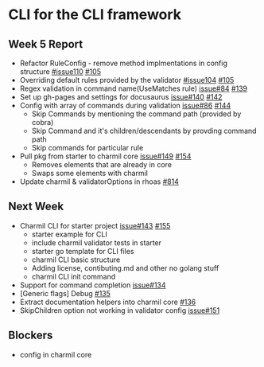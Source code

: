 # CLI for the CLI framework

## Week 5 Report
- Refactor RuleConfig - remove method implmentations in config structure [#issue110](https://github.com/aerogear/charmil/issues/110) [#105](https://github.com/aerogear/charmil/pull/105)
- Overriding default rules provided by the validator [#issue104](https://github.com/aerogear/charmil/issues/104) [#105](https://github.com/aerogear/charmil/pull/105)
- Regex validation in command name(UseMatches rule) [issue#84](https://github.com/aerogear/charmil/issues/84) [#139](https://github.com/aerogear/charmil/pull/139)
- Set up gh-pages and settings for docusaurus [issue#140](https://github.com/aerogear/charmil/issues/140) [#142](https://github.com/aerogear/charmil/pull/142)
- Config with array of commands during validation [issue#86](https://github.com/aerogear/charmil/issues/86) [#144](https://github.com/aerogear/charmil/pull/144)
    - Skip Commands by mentioning the command path (provided by cobra)
    - Skip Command and it's children/descendants by provding command path
    - Skip commands for particular rule
- Pull pkg from starter to charmil core [issue#149](https://github.com/aerogear/charmil/issues/149) [#154](https://github.com/aerogear/charmil/pull/154)
    - Removes elements that are already in core
    - Swaps some elements with charmil
- Update charmil & validatorOptions in rhoas [#814](https://github.com/redhat-developer/app-services-cli/pull/814)

## Next Week
- Charmil CLI for starter project [issue#143](https://github.com/aerogear/charmil/issues/143) [#155](https://github.com/aerogear/charmil/pull/155)
    - starter example for CLI
    - include charmil validator tests in starter
    - starter go template for CLI files
    - charmil CLI basic structure
    - Adding license, contibuting.md and other no golang stuff
    - charmil CLI init command
- Support for command completion [issue#134](https://github.com/aerogear/charmil/issues/134)
- [Generic flags] Debug [#135](https://github.com/aerogear/charmil/issues/135)
- Extract documentation helpers into charmil core [#136](https://github.com/aerogear/charmil/issues/136)
- SkipChildren option not working in validator config [issue#151](https://github.com/aerogear/charmil/issues/151)

## Blockers
- config in charmil core